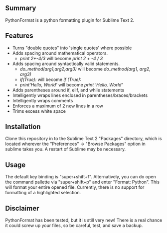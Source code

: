 ## Summary
PythonFormat is a python formatting plugin for Sublime Text 2.

## Features
* Turns "double quotes" into 'single quotes' where possible
* Adds spacing around mathematical operators.
	- *print 2+-4/3* will become *print 2 + -4 / 3*
* Adds spacing around syntactically valid statements. 
	- *do_method(arg1,arg2,arg3)* will become *do_method(arg1, arg2, arg3)* 
	- *if(True):* will become *if (True):*
	- *print'Hello, World'* will become *print 'Hello, World'*
* Adds parentheses around if, elif, and while statements
* Intelligently wraps lines enclosed in parentheses/braces/brackets
* Intelligently wraps comments
* Enforces a maximum of 2 new lines in a row
* Trims excess white space  

## Installation
Clone this repository in to the Sublime Text 2 "Packages" directory, which is located wherever the "Preferences" -> "Browse Packages" option in sublime takes you. A restart of Sublime may be necessary.

## Usage
The default key binding is "super+shift+f". Alternatively, you can do open the command pallette via "super+shift+p" and enter "Format: Python". This will format your entire opened file. Currently, there is no support for formatting of a highlighted selection.

## Disclaimer
PythonFormat has been tested, but it is still very new! There is a real chance it could screw up your files, so be careful, test, and save a backup.


